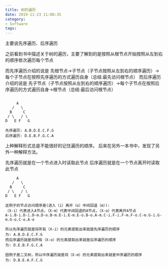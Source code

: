 ```yaml
---
title: 树的遍历
date: 2019-11-23 11:08:35
category: 
- Software
tags:
---
```


主要说先序遍历、后序遍历

<!--more-->

之前看到书中描述关于树的遍历，主要了解到的是按照从根节点开始按照从左到右的顺序依次遍历每个节点

而先序遍历介绍的说是 先根节点->子节点（子节点按照从左到右的顺序遍历）->每个子节点在按照先序遍历的方式遍历自身（总结:最先访问根节点）
而后序遍历介绍的说是 先子节点（子节点按照从左到右的顺序遍历）->每个子节点在按照后序遍历的方式遍历自身->根节点（总结:最后访问根节点）

```plain

     A
   /   \
  B     C
 / \   / \
D   E F   G

先序遍历: A.B.D.E.C.F.G
后序遍历: D.E.B.F.G.C.A
```


上种解释形式总是不能很好的记住遍历的顺序。
后来在另外一本书中，发现了另外一种解释方法。

先序遍历就是在一个节点进入时读取此节点
后序遍历就是在一个节点离开时读取此节点

```plain
     A
   /   \
  B     C
 / \   / \
D   E F   G

这例子的节点访问顺序是(进入（i）离开（o）中间回退（m）): 
（X-i）代表进入A节点，（X-m）代表中间回退的A节点，（X-o）代表离开A节点
A-i.B-i.D-i.D-m.D-o.B-m.E-i.E-m.E-o.B-o.A-m.C-i.F-i.F-m.F-o.C-m.G-i.G-m.G-o.C-o.A-o

所以先序遍历就是将所有（X-i）的元素提取出来就是先序遍历的顺序
为: A.B.D.E.C.F.G
而后序遍历就是将所有（X-o）的元素提取出来就是后序遍历的顺序
为: D.E.B.F.G.C.A

因例子是二叉树，所以中序遍历就是将（X-m）的元素提取出来就是中序遍历的顺序
为: D.B.E.A.F.C.G
```